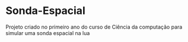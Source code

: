 # Sonda-Espacial
Projeto criado no primeiro ano do curso de Ciência da computação para simular uma sonda espacial na lua
